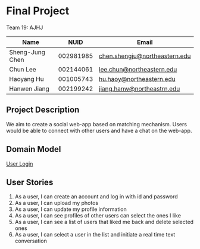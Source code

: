 # Final Project

Team 19: AJHJ

| Name | NUID | Email|
| ---------- | ---------- | ---------- |
| Sheng-Jung Chen | 002981985 | chen.shengju@northeastern.edu |
| Chun Lee | 002144061 | lee.chun@northeastern.edu |
| Haoyang Hu | 001005743 | hu.haoy@northeastern.edu |
| Hanwen Jiang | 002199242 | jiang.hanw@northeastrn.edu |

## Project Description

We aim to create a social web-app based on matching mechanism.
Users would be able to connect with other users and have a chat on the web-app.

## Domain Model

[User Login](https://github.com/neu-mis-info6150-spring-2022/final-project-ajhj/blob/main/Domain%20Model-Login.png)

## User Stories

1. As a user, I can create an account and log in with id and password
2. As a user, I can upload my photos
3. As a user, I can update my profile information
4. As a user, I can see profiles of other users can select the ones I like
5. As a user, I can see a list of users that liked me back and delete selected ones
6. As a user, I can select a user in the list and initiate a real time text conversation
